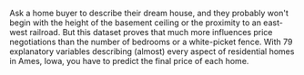 Ask a home buyer to describe their dream house, and they probably won't begin with the height of the basement ceiling or the proximity to 
an east-west railroad. But this dataset proves that much more influences price negotiations than the number of bedrooms or a white-picket 
fence.
With 79 explanatory variables describing (almost) every aspect of residential homes in Ames, Iowa, you have to predict the final price of each 
home.
